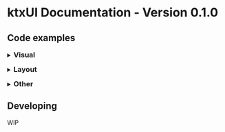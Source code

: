 # ktxUI Documentation - Version 0.1.0

## Code examples

<details style="cursor:pointer;user-select:none;-webkit-user-select:none;-khtml-user-select:none;-moz-user-select:none;-ms-user-select:none;">
<summary><h3 style="display:inline;">Visual</h3></summary>
<ul>
<li><a href="examples/visual/Text.html">Text</a></li>
<li><a href="examples/visual/Image.html">Image</a></li>
<li><a href="examples/visual/Divider.html">Divider</a></li>
</ul>
</details>
<div style="margin-top: 1em"></div>
<details style="cursor:pointer;user-select:none;-webkit-user-select:none;-khtml-user-select:none;-moz-user-select:none;-ms-user-select:none;">
<summary><h3 style="display:inline;">Layout</h3></summary>
<ul>
<li><a href="examples/layout/VStack.html">VStack</a></li>
<li><a href="examples/layout/HStack.html">HStack</a></li>
<li><a href="examples/layout/ZStack.html">ZStack</a></li>
<li><a href="examples/layout/Spacer.html">Spacer</a></li>
<li><a href="examples/layout/AbsoluteSize.html">Spacer</a></li>
</ul>
</details>
<div style="margin-top: 1em"></div>
<details style="cursor:pointer;user-select:none;-webkit-user-select:none;-khtml-user-select:none;-moz-user-select:none;-ms-user-select:none;">
<summary><h3 style="display:inline;">Other</h3></summary>
<ul>
<li><a href="examples/other/Padding.html">Padding</a></li>
<li><a href="examples/other/Rotate.html">Rotate</a></li>
<li><a href="examples/other/Conditional">Rotate</a></li>
</ul>
</details>
<div style="margin-top: 1em"></div>

## Developing

<bold>WIP</bold>